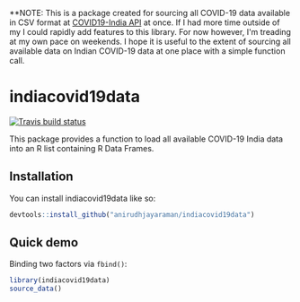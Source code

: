 **NOTE: This is a package created for sourcing all COVID-19 data available
in CSV format at [COVID19-India API](https://api.covid19india.org/) at once.
If I had more time outside of my I could rapidly add features to this library.
For now however, I'm treading at my own pace on weekends. I hope it is
useful to the extent of sourcing all available data on Indian COVID-19 data
at one place with a simple function call.

# indiacovid19data

<!-- badges: start -->
[![Travis build status](https://api.travis-ci.org/anirudhjayaraman/indiacovid19data.svg?branch=master)](https://travis-ci.org/github/anirudhjayaraman/indiacovid19data)
<!-- badges: end -->


This package provides a function to load all available COVID-19 India data
into an R list containing R Data Frames.

## Installation

You can install indiacovid19data like so:

``` r
devtools::install_github("anirudhjayaraman/indiacovid19data")
```

## Quick demo

Binding two factors via `fbind()`:

``` r
library(indiacovid19data)
source_data()
```

